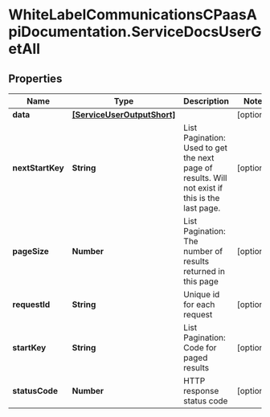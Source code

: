 # WhiteLabelCommunicationsCPaasApiDocumentation.ServiceDocsUserGetAll

## Properties

Name | Type | Description | Notes
------------ | ------------- | ------------- | -------------
**data** | [**[ServiceUserOutputShort]**](ServiceUserOutputShort.md) |  | [optional] 
**nextStartKey** | **String** | List Pagination: Used to get the next page of results. Will not exist if this is the last page. | [optional] 
**pageSize** | **Number** | List Pagination: The number of results returned in this page | [optional] 
**requestId** | **String** | Unique id for each request | [optional] 
**startKey** | **String** | List Pagination: Code for paged results | [optional] 
**statusCode** | **Number** | HTTP response status code | [optional] 


